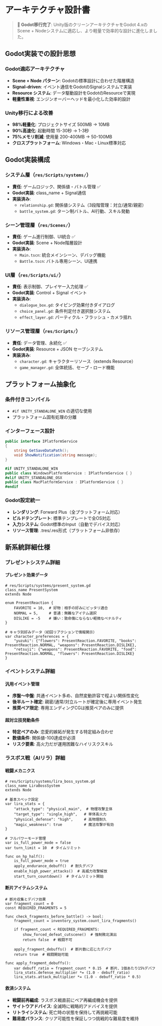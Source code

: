 # アーキテクチャ設計書

> **🔄 Godot移行完了**: Unity版のクリーンアーキテクチャをGodot 4.xのScene + Nodeシステムに適応し、より軽量で効率的な設計に進化しました。

## Godot実装での設計思想

### Godot適応アーキテクチャ
- **Scene + Node パターン**: Godotの標準設計に合わせた階層構造
- **Signal-driven**: イベント通信をGodotのSignalシステムで実装
- **Resource システム**: データ駆動設計をGodotのResourceで実現
- **軽量性重視**: エンジンオーバーヘッドを最小化した効率的設計

### Unity移行による改善
- **98%軽量化**: プロジェクトサイズ 500MB → 10MB
- **90%高速化**: 起動時間 15-30秒 → 1-3秒
- **75%メモリ削減**: 使用量 200-400MB → 50-100MB
- **クロスプラットフォーム**: Windows・Mac・Linux標準対応

## Godot実装構成

### システム層（`res/Scripts/systems/`）
- **責任**: ゲームロジック、関係値・バトル管理 ✅
- **Godot実装**: class_name + Signal通信
- **実装済み**:
  - `relationship.gd`: 関係値システム（3段階管理：対立/通常/親密）
  - `battle_system.gd`: ターン制バトル、AI行動、スキル発動

### シーン管理層（`res/Scenes/`）
- **責任**: ゲーム進行制御、UI統合 ✅
- **Godot実装**: Scene + Node階層設計
- **実装済み**:
  - `Main.tscn`: 統合メインシーン、デバッグ機能
  - `Battle.tscn`: バトル専用シーン、UI連携

### UI層（`res/Scripts/ui/`）
- **責任**: 表示制御、プレイヤー入力処理 ✅
- **Godot実装**: Control + Signal イベント
- **実装済み**:
  - `dialogue_box.gd`: タイピング効果付きダイアログ
  - `choice_panel.gd`: 条件判定付き選択肢システム
  - `effect_layer.gd`: パーティクル・フラッシュ・カメラ揺れ

### リソース管理層（`res/Scripts/`）
- **責任**: データ管理、永続化 ✅
- **Godot実装**: Resource + JSON セーブシステム
- **実装済み**:
  - `character.gd`: キャラクターリソース（extends Resource）
  - `game_manager.gd`: 全体統括、セーブ・ロード機能

## プラットフォーム抽象化

### 条件付きコンパイル
- `#if UNITY_STANDALONE_WIN` の適切な使用
- プラットフォーム固有処理の分離

### インターフェース設計
```csharp
public interface IPlatformService
{
    string GetSaveDataPath();
    void ShowNotification(string message);
}

#if UNITY_STANDALONE_WIN
public class WindowsPlatformService : IPlatformService { }
#elif UNITY_STANDALONE_OSX  
public class MacPlatformService : IPlatformService { }
#endif
```

### Godot設定統一
- **レンダリング**: Forward Plus（全プラットフォーム対応）
- **ビルドテンプレート**: 標準テンプレートで全OS対応
- **入力システム**: Godot標準のInput（自動でデバイス対応）
- **リソース管理**: .tres/.res形式（プラットフォーム非依存）

## 新系統詳細仕様

### プレゼントシステム詳細

#### プレゼント効果データ
```gdscript
# res/Scripts/systems/present_system.gd
class_name PresentSystem
extends Node

enum PresentReaction {
    FAVORITE = 10,  # 好物：相手の好みにピッタリ適合
    NORMAL = 5,     # 普通：無難なアイテム選択
    DISLIKE = -5    # 嫌い：致命傷にならない軽微なペナルティ
}

# キャラ別好みデータ（初回リアクションで情報開示）
var character_preferences = {
    "yuzuki": {"flowers": PresentReaction.FAVORITE, "books": PresentReaction.NORMAL, "weapons": PresentReaction.DISLIKE},
    "retsuji": {"weapons": PresentReaction.FAVORITE, "food": PresentReaction.NORMAL, "flowers": PresentReaction.DISLIKE}
}
```

### イベントシステム詳細

#### 汎用イベント管理
- **序盤～中盤**: 共通イベント多め、自然変動許容で程よい関係性変化
- **後半ルート確定**: 親密/通常/対立ルートが確定後に専用イベント発生
- **推奨ペア限定**: 専用エンディングCGは推奨ペアのみに提供

#### 超対立技発動条件
- **特定ペアのみ**: 恋愛的嫉妬が発生する特定組み合わせ
- **数値条件**: 関係値-100達成が必須
- **リスク要素**: 高火力だが運用困難なハイリスクスキル

### ラスボス戦（AIリラ）詳細

#### 戦闘メカニクス
```gdscript
# res/Scripts/systems/lira_boss_system.gd
class_name LiraBossSystem
extends Node

# 基本スペック設定
var lira_stats = {
    "attack_type": "physical_main",  # 物理攻撃主体
    "target_type": "single_high",   # 単体高火力
    "physical_defense": "high",     # 高物理耐久
    "magic_weakness": true          # 魔法攻撃が有効
}

# フルパワーモード管理
var is_full_power_mode = false
var turn_limit = 10  # タイムリミット

func on_hp_half():
    is_full_power_mode = true
    apply_endurance_debuff()  # 耐久デバフ
    enable_high_power_attacks()  # 高威力攻撃解放
    start_turn_countdown()  # タイムリミット開始
```

#### 断片アイテムシステム
```gdscript
# 断片収集とデバフ効果
var fragment_count = 0
const REQUIRED_FRAGMENTS = 5

func check_fragments_before_battle() -> bool:
    fragment_count = inventory_system.count_lira_fragments()
    
    if fragment_count < REQUIRED_FRAGMENTS:
        show_forced_defeat_cutscene()  # 強制敗北演出
        return false  # 戦闘不可
    
    apply_fragment_debuffs()  # 断片数に応じたデバフ
    return true  # 戦闘開始可能

func apply_fragment_debuffs():
    var debuff_ratio = fragment_count * 0.15  # 断片、1個あたり15%デバフ
    lira_stats.defense_multiplier *= (1.0 - debuff_ratio)
    lira_stats.attack_multiplier *= (1.0 - debuff_ratio * 0.5)
```

#### 救済システム
- **戦闘前再編成**: ラスボス戦直前にペア再編成機会を提供
- **サイトウアドバイス**: 全滅時に戦略的アドバイスを提供
- **リトライシステム**: 死亡時の状態を保持して再挑戦可能
- **難易度バランス**: クリア可能性を保証しつつ挑戦的な難易度を維持